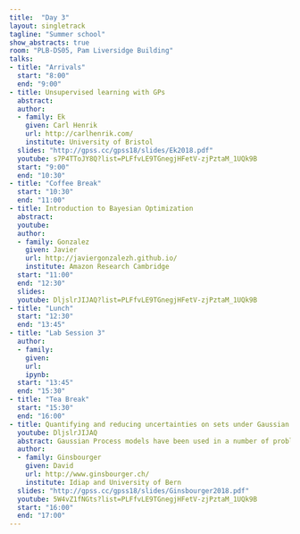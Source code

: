 ```yaml
---
title:  "Day 3"
layout: singletrack
tagline: "Summer school"
show_abstracts: true
room: "PLB-DS05, Pam Liversidge Building"
talks:
- title: "Arrivals"
  start: "8:00"
  end: "9:00"
- title: Unsupervised learning with GPs
  abstract:
  author:
  - family: Ek
    given: Carl Henrik
    url: http://carlhenrik.com/
    institute: University of Bristol
  slides: "http://gpss.cc/gpss18/slides/Ek2018.pdf"
  youtube: s7P4TToJY8Q?list=PLFfvLE9TGnegjHFetV-zjPztaM_1UQk9B
  start: "9:00"
  end: "10:30"
- title: "Coffee Break"
  start: "10:30"
  end: "11:00"
- title: Introduction to Bayesian Optimization
  abstract:
  youtube:
  author:
  - family: Gonzalez
    given: Javier
    url: http://javiergonzalezh.github.io/
    institute: Amazon Research Cambridge
  start: "11:00"
  end: "12:30"
  slides:
  youtube: DljslrJIJAQ?list=PLFfvLE9TGnegjHFetV-zjPztaM_1UQk9B
- title: "Lunch"
  start: "12:30"
  end: "13:45"
- title: "Lab Session 3"
  author:
  - family:
    given:
    url:
    ipynb:
  start: "13:45"
  end: "15:30"
- title: "Tea Break"
  start: "15:30"
  end: "16:00"
- title: Quantifying and reducing uncertainties on sets under Gaussian Process priors
  youtube: DljslrJIJAQ
  abstract: Gaussian Process models have been used in a number of problems where an objective function f needs to be studied based on a drastically 			  limited number of evaluations. Global optimization algorithms based on Gaussian Process models have been investigated for several decades, 			  and have become quite popular notably in design of computer experiments. Also, further classes of problems involving the estimation of   			  sets implicitly defined by f, e.g. sets of excursion above a given threshold, have inspired multiple research developments. In this talk, 			  we will give an overview of recent results and challenges pertaining to the estimation of sets under Gaussian Process priors, with a 			  particular interest for to the quantification and the sequential reduction of associated uncertainties. Based on a series of joint works 			  primarily with Dario Azzimonti, François Bachoc, Julien Bect, Mickaël Binois, Clément Chevalier, Déborah Idier, Ilya Molchanov, Victor 			  Picheny, Yann Richet Jérémy Rohmer and Emmanuel Vazquez.
  author:
  - family: Ginsbourger
    given: David
    url: http://www.ginsbourger.ch/
    institute: Idiap and University of Bern
  slides: "http://gpss.cc/gpss18/slides/Ginsbourger2018.pdf"
  youtube: 5W4vZ1fNGts?list=PLFfvLE9TGnegjHFetV-zjPztaM_1UQk9B
  start: "16:00"
  end: "17:00"
---
```

